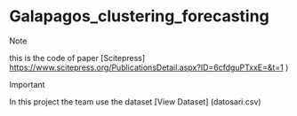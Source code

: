 # Galapagos_clustering_forecasting
>[!NOTE]
>this is the code of paper [Scitepress] https://www.scitepress.org/PublicationsDetail.aspx?ID=6cfdguPTxxE=&t=1
)

>[!IMPORTANT]
>In this project the team use the dataset [View Dataset] (datosari.csv)
